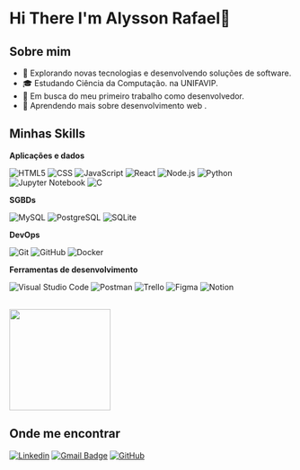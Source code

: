 # Hi There I'm Alysson Rafael👋

## Sobre mim

- 🤔 Explorando novas tecnologias e desenvolvendo soluções de software.
- 🎓 Estudando Ciência da Computação. na UNIFAVIP.
- 💼 Em busca do meu primeiro trabalho como desenvolvedor.
- 🌱 Aprendendo mais sobre desenvolvimento web .

## Minhas Skills

**Aplicações e dados**

![HTML5](https://img.shields.io/badge/-HTML5-E34F26?style=flat&logo=HTML5&logoColor=white)
![CSS](https://img.shields.io/badge/-CSS-1572B6?style=flat&logo=CSS3&logoColor=white)
![JavaScript](https://img.shields.io/badge/-JavaScript-F7DF1E?style=flat&logo=javascript&logoColor=black)
![React](https://img.shields.io/badge/-React-61DAFB?style=flat&logo=react&logoColor=white)
![Node.js](https://img.shields.io/badge/-Node.js-339933?style=flat&logo=Node.js&logoColor=white)
![Python](https://img.shields.io/badge/-Python-3776AB?style=flat&logo=Python&logoColor=white)
![Jupyter Notebook](https://img.shields.io/badge/-Jupyter_Notebook-F37626?style=flat&logo=Jupyter&logoColor=white)
![C](https://img.shields.io/badge/-C-A8B9CC?style=flat&logo=C&logoColor=white)

**SGBDs**

![MySQL](https://img.shields.io/badge/-MySQL-4479A1?style=flat&logo=mysql&logoColor=white)
![PostgreSQL](https://img.shields.io/badge/-PostgreSQL-336791?style=flat&logo=PostgreSQL&logoColor=white)
![SQLite](https://img.shields.io/badge/-SQLite-003B57?style=flat&logo=SQLite&logoColor=white)

**DevOps**

![Git](https://img.shields.io/badge/-Git-F05032?style=flat&logo=git&logoColor=white)
![GitHub](https://img.shields.io/badge/-GitHub-181717?style=flat&logo=github&logoColor=white)
![Docker](https://img.shields.io/badge/-Docker-2496ED?style=flat&logo=docker&logoColor=white)


**Ferramentas de desenvolvimento**

![Visual Studio Code](https://img.shields.io/badge/-Visual%20Studio%20Code-007ACC?style=flat&logo=visual-studio-code&logoColor=white)
![Postman](https://img.shields.io/badge/-Postman-FF6C37?style=flat&logo=postman&logoColor=white)
![Trello](https://img.shields.io/badge/-Trello-0079BF?style=flat&logo=trello&logoColor=white)
![Figma](https://img.shields.io/badge/-Figma-F24E1E?style=flat&logo=figma&logoColor=white)
![Notion](https://img.shields.io/badge/-Notion-000000?style=flat&logo=Notion&logoColor=white)

<br/>

<a href="https://github.com/alyssonrafael" title="Meu Perfil">
  <img height="180em" src="https://github-readme-stats.vercel.app/api?username=alyssonrafael&theme=chartreuse-dark&show_icons=true&icon_color=63FF84" />
</a>


## Onde me encontrar

[![Linkedin](https://img.shields.io/badge/-Alysson-blue?style=flat-square&logo=Linkedin&logoColor=white&link=https://www.linkedin.com/in/alysson-rafael-485540290/)](https://www.linkedin.com/in/alysson-rafael-485540290/)
[![Gmail Badge](https://img.shields.io/badge/-alyssonrafael11@gmail.com-006bed?style=flat-square&logo=Gmail&logoColor=white&link=mailto:alyssonrafael11@gmail.com)](mailto:alyssonrafael11@gmail.com)
[![GitHub](https://img.shields.io/badge/-GitHub-181717?style=flat&logo=github)](https://github.com/alyssonrafael)
